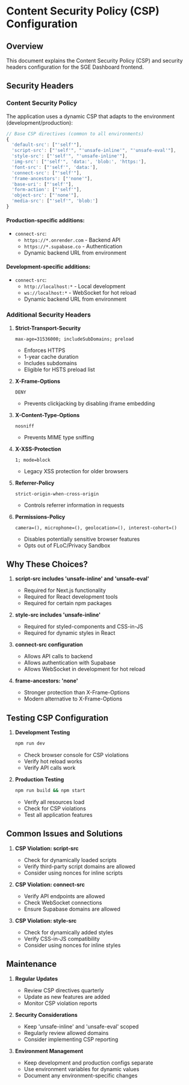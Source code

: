 # Content Security Policy (CSP) Configuration

## Overview

This document explains the Content Security Policy (CSP) and security headers configuration for the SGE Dashboard frontend.

## Security Headers

### Content Security Policy

The application uses a dynamic CSP that adapts to the environment (development/production):

```javascript
// Base CSP directives (common to all environments)
{
  'default-src': ["'self'"],
  'script-src': ["'self'", "'unsafe-inline'", "'unsafe-eval'"],
  'style-src': ["'self'", "'unsafe-inline'"],
  'img-src': ["'self'", 'data:', 'blob:', 'https:'],
  'font-src': ["'self'", 'data:'],
  'connect-src': ["'self'"],
  'frame-ancestors': ["'none'"],
  'base-uri': ["'self'"],
  'form-action': ["'self'"],
  'object-src': ["'none'"],
  'media-src': ["'self'", 'blob:']
}
```

#### Production-specific additions:
- `connect-src`: 
  - `https://*.onrender.com` - Backend API
  - `https://*.supabase.co` - Authentication
  - Dynamic backend URL from environment

#### Development-specific additions:
- `connect-src`:
  - `http://localhost:*` - Local development
  - `ws://localhost:*` - WebSocket for hot reload
  - Dynamic backend URL from environment

### Additional Security Headers

1. **Strict-Transport-Security**
   ```
   max-age=31536000; includeSubDomains; preload
   ```
   - Enforces HTTPS
   - 1-year cache duration
   - Includes subdomains
   - Eligible for HSTS preload list

2. **X-Frame-Options**
   ```
   DENY
   ```
   - Prevents clickjacking by disabling iframe embedding

3. **X-Content-Type-Options**
   ```
   nosniff
   ```
   - Prevents MIME type sniffing

4. **X-XSS-Protection**
   ```
   1; mode=block
   ```
   - Legacy XSS protection for older browsers

5. **Referrer-Policy**
   ```
   strict-origin-when-cross-origin
   ```
   - Controls referrer information in requests

6. **Permissions-Policy**
   ```
   camera=(), microphone=(), geolocation=(), interest-cohort=()
   ```
   - Disables potentially sensitive browser features
   - Opts out of FLoC/Privacy Sandbox

## Why These Choices?

1. **script-src includes 'unsafe-inline' and 'unsafe-eval'**
   - Required for Next.js functionality
   - Required for React development tools
   - Required for certain npm packages

2. **style-src includes 'unsafe-inline'**
   - Required for styled-components and CSS-in-JS
   - Required for dynamic styles in React

3. **connect-src configuration**
   - Allows API calls to backend
   - Allows authentication with Supabase
   - Allows WebSocket in development for hot reload

4. **frame-ancestors: 'none'**
   - Stronger protection than X-Frame-Options
   - Modern alternative to X-Frame-Options

## Testing CSP Configuration

1. **Development Testing**
   ```bash
   npm run dev
   ```
   - Check browser console for CSP violations
   - Verify hot reload works
   - Verify API calls work

2. **Production Testing**
   ```bash
   npm run build && npm start
   ```
   - Verify all resources load
   - Check for CSP violations
   - Test all application features

## Common Issues and Solutions

1. **CSP Violation: script-src**
   - Check for dynamically loaded scripts
   - Verify third-party script domains are allowed
   - Consider using nonces for inline scripts

2. **CSP Violation: connect-src**
   - Verify API endpoints are allowed
   - Check WebSocket connections
   - Ensure Supabase domains are allowed

3. **CSP Violation: style-src**
   - Check for dynamically added styles
   - Verify CSS-in-JS compatibility
   - Consider using nonces for inline styles

## Maintenance

1. **Regular Updates**
   - Review CSP directives quarterly
   - Update as new features are added
   - Monitor CSP violation reports

2. **Security Considerations**
   - Keep 'unsafe-inline' and 'unsafe-eval' scoped
   - Regularly review allowed domains
   - Consider implementing CSP reporting

3. **Environment Management**
   - Keep development and production configs separate
   - Use environment variables for dynamic values
   - Document any environment-specific changes